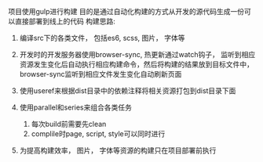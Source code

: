 项目使用gulp进行构建
目的是通过自动化构建的方式从开发的源代码生成一份可以直接部署到线上的代码
构建思路:
1. 编译src下的各类文件，  包括es6, scss, 图片， 字体等
2. 开发时的开发服务器使用browser-sync, 热更新通过watch钩子， 监听到相应资源发生变化后自动执行相应构建命令，然后将构建的结果放到目标文件中，
	browser-sync监听到相应文件发生变化自动刷新页面
3. 使用useref来根据dist目录中的依赖注释将相关资源打包到dist目录下面
3. 使用parallel和series来组合各类任务
	1. 每次build前需要先clean
	2. complile时page, script, style可以同时进行
	
4. 为提高构建效率， 图片， 字体等资源的构建只在项目部署前执行